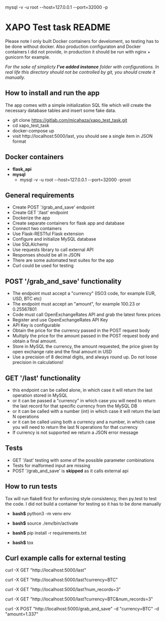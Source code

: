 mysql -v -u root --host=127.0.0.1 --port=32000 -p

# XAPO Test task README

Please note I only built Docker containers for develoment, so testing has to be done without docker. Also production configuraton and Docker containers I did not provide, in production it should be run with nginx + gunicorn for example.

*For the sake of simplicty **I've added instance** folder with configurations. In real life this directory should not be controlled by git, you should create it manually.* 

## How to install and run the app

The app comes with a simple initialization SQL file which will create the necessary database tables and insert some fake data.
* git clone https://gitlab.com/micahaza/xapo_test_task.git
* cd xapo_test_task
* docker-compose up
* visit http://localhost:5000/last, you should see a single item in JSON format

## Docker containers
* **flask_api**
* **mysql**
  * mysql -v -u root --host=127.0.0.1 --port=32000 -proot

## General requirements
* Create POST '/grab_and_save' endpoint
* Create GET '/last' endpoint
* Dockerize the app
* Create separate containers for flask app and database
* Connect two containers
* Use Flask-RESTful Flask extension
* Configure and initialize MySQL database
* Use SQLAlchemy 
* Use requests library to call external API
* Responses should be all in JSON
* There are some automated test suites for the app
* Curl could be used for testing

## POST '/grab_and_save' functionality
* The endpoint must accept a "currency" (ISO3 code, for example EUR, USD, BTC etc)
* The endpoint must accept an "amount", for example 100.23 or 0.25567801
* Code must call OpenExchangeRates API and grab the latest forex prices
* Register and use OpenExchangeRates API Key
* API Key is configurable
* Obtain the price for the currency passed in the POST request body
* Multiply the price for the amount passed in the POST request body and obtain a final amount.
* Store in MySQL the currency, the amount requested, the price given by open exchange rate and the final amount in USD
* Use a precision of 8 decimal digits, and always round up. Do not loose precision in calculations!

## GET '/last' functionality
* this endpoint can be called alone, in which case it will return the last operation stored in MySQL
* or it can be passed a "currency" in which case you will need to return the last record for that specific currency from the MySQL DB
* or it can be called with a number (int) in which case it will return the last N operations
* or it can be called using both a currency and a number, in which case you will need to return the last N operations for that currency
* If currency is not supported we return a JSON error message

## Tests
* GET '/last' testing with some of the possible parameter combinations
* Tests for malformed input are missing 
* POST '/grab_and_save' is **skipped** as it calls external api 


## How to run tests
Tox will run flake8 first for enforcing style consistency, then py.test to test the code.
I did not build a container for testing so it has to be done manually

* **bash$** python3 -m venv env

* **bash$** source ./env/bin/activate

* **bash$** pip install -r requirements.txt

* **bash$** tox

## Curl example calls for external testing

curl -X GET "http://localhost:5000/last"

curl -X GET "http://localhost:5000/last?currency=BTC"

curl -X GET "http://localhost:5000/last?num_records=3"

curl -X GET "http://localhost:5000/last?currency=BTC&num_records=3"



curl -X POST "http://localhost:5000/grab_and_save" -d "currency=BTC" -d "amount=1.337"

